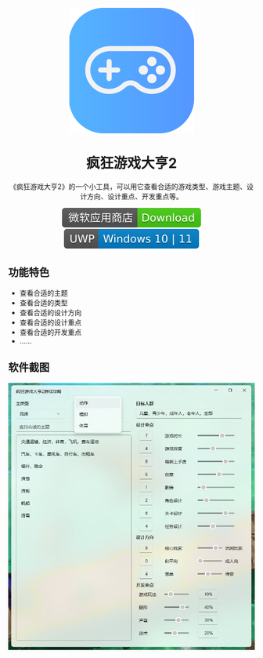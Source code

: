 <p align="center">
  <img width="256" align="center" src="Images/logo.png">
</p>
<h1 align="center">
  疯狂游戏大亨2
</h1>
<p align="center">
  《疯狂游戏大亨2》的一个小工具，可以用它查看合适的游戏类型、游戏主题、设计方向、设计重点、开发重点等。
</p>
<p align="center">
  <a style="text-decoration:none" src="https://www.microsoft.com/store/productId/9PPPHWB9FDXM">
    <img src="Images/download.svg" alt="Download" />
  </a>
  <a style="text-decoration:none">
    <img src="Images/platform.svg" alt="Platform" />
  </a>
</p>


## 功能特色
* 查看合适的主题
* 查看合适的类型
* 查看合适的设计方向
* 查看合适的设计重点
* 查看合适的开发重点
* ……

## 软件截图

![01](Images/01.jpg)
